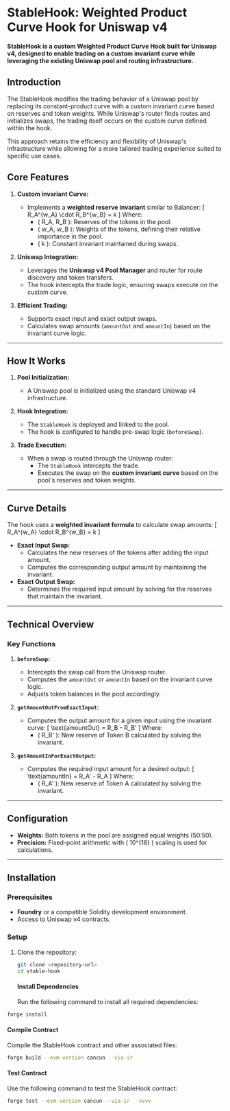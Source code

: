 # StableHook: Weighted Product Curve Hook for Uniswap v4

**StableHook is a custom Weighted Product Curve Hook built for Uniswap v4, designed to enable trading on a custom invariant curve while leveraging the existing Uniswap pool and routing infrastructure.**

## Introduction

The StableHook modifies the trading behavior of a Uniswap pool by replacing its constant-product curve with a custom invariant curve based on reserves and token weights. While Uniswap's router finds routes and initializes swaps, the trading itself occurs on the custom curve defined within the hook.

This approach retains the efficiency and flexibility of Uniswap's infrastructure while allowing for a more tailored trading experience suited to specific use cases.

## Core Features

1. **Custom invariant Curve:**

   - Implements a **weighted reserve invariant** similar to Balancer:
     \[
     R_A^{w_A} \cdot R_B^{w_B} = k
     \]
     Where:
     - \( R_A, R_B \): Reserves of the tokens in the pool.
     - \( w_A, w_B \): Weights of the tokens, defining their relative importance in the pool.
     - \( k \): Constant invariant maintained during swaps.

2. **Uniswap Integration:**

   - Leverages the **Uniswap v4 Pool Manager** and router for route discovery and token transfers.
   - The hook intercepts the trade logic, ensuring swaps execute on the custom curve.

3. **Efficient Trading:**
   - Supports exact input and exact output swaps.
   - Calculates swap amounts (`amountOut` and `amountIn`) based on the invariant curve logic.

---

## How It Works

1. **Pool Initialization:**

   - A Uniswap pool is initialized using the standard Uniswap v4 infrastructure.

2. **Hook Integration:**

   - The `StableHook` is deployed and linked to the pool.
   - The hook is configured to handle pre-swap logic (`beforeSwap`).

3. **Trade Execution:**
   - When a swap is routed through the Uniswap router:
     - The `StableHook` intercepts the trade.
     - Executes the swap on the **custom invariant curve** based on the pool's reserves and token weights.

---

## Curve Details

The hook uses a **weighted invariant formula** to calculate swap amounts:
\[
R_A^{w_A} \cdot R_B^{w_B} = k
\]

- **Exact Input Swap:**
  - Calculates the new reserves of the tokens after adding the input amount.
  - Computes the corresponding output amount by maintaining the invariant.
- **Exact Output Swap:**
  - Determines the required input amount by solving for the reserves that maintain the invariant.

---

## Technical Overview

### Key Functions

1. **`beforeSwap`:**

   - Intercepts the swap call from the Uniswap router.
   - Computes the `amountOut` or `amountIn` based on the invariant curve logic.
   - Adjusts token balances in the pool accordingly.

2. **`getAmountOutFromExactInput`:**

   - Computes the output amount for a given input using the invariant curve:
     \[
     \text{amountOut} = R_B - R_B'
     \]
     Where:
     - \( R_B' \): New reserve of Token B calculated by solving the invariant.

3. **`getAmountInForExactOutput`:**
   - Computes the required input amount for a desired output:
     \[
     \text{amountIn} = R_A' - R_A
     \]
     Where:
     - \( R_A' \): New reserve of Token A calculated by solving the invariant.

---

## Configuration

- **Weights:** Both tokens in the pool are assigned equal weights (50:50).
- **Precision:** Fixed-point arithmetic with \( 10^{18} \) scaling is used for calculations.

---

## Installation

### Prerequisites

- **Foundry** or a compatible Solidity development environment.
- Access to Uniswap v4 contracts.

### Setup

1. Clone the repository:

   ```bash
   git clone <repository-url>
   cd stable-hook
   ```

   #### **Install Dependencies**

   Run the following command to install all required dependencies:

```bash
forge install
```

#### **Compile Contract**

Compile the StableHook contract and other associated files:

```bash
forge build --evm-version cancun --via-ir
```

#### **Test Contract**

Use the following command to test the StableHook contract:

```bash
forge test --evm-version cancun --via-ir  -vvvv
```
